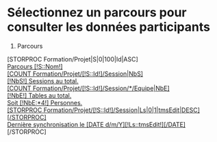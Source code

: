 <!-- Page Heading -->
<div class="row">
    <div class="col-lg-12">
        <h1 class="page-header">
            Sélectionnez un parcours pour consulter les données participants</small>
        </h1>
        <ol class="breadcrumb">
            <li class="active">
                <i class="fa fa-dashboard"></i> Parcours
            </li>
        </ol>
    </div>
</div>

<div class="row">
    [STORPROC Formation/Projet|S|0|100|Id|ASC]
    <div class="col-lg-3 col-md-6">
        <a href="/Projets/[!S::Id!]">
            <div class="panel panel-success">
                <div class="panel-heading">
                    <div class="row">
                        <div class="col-xs-3">
                              <i class="fa fa-play fa-5x"></i>
                        </div>
                        <div class="col-xs-9 text-right">
                            <div class="huge">Parcours [!S::Nom!]</div>
                            [COUNT Formation/Projet/[!S::Id!]/Session|NbS]
                            <div>[!NbS!] Sessions au total.</div>
                            [COUNT Formation/Projet/[!S::Id!]/Session/*/Equipe|NbE]
                            <div>[!NbE!] Tables au total.</div>
                            <div>Soit [!NbE:*4!] Personnes.</div>
                        </div>
                    </div>
                </div>
                <div class="panel-footer">
                    [STORPROC Formation/Projet/[!S::Id!]/Session|Ls|0|1|tmsEdit|DESC][/STORPROC]
                    <div>Dernière synchronisation le [DATE d/m/Y][!Ls::tmsEdit!][/DATE]</div>
                    <div class="clearfix"></div>
                </div>
            </div>
        </a>
    </div>
    [/STORPROC]
</div>